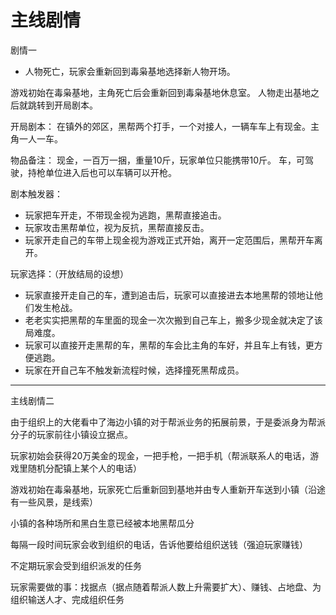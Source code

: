# 主线剧情

剧情一

- 人物死亡，玩家会重新回到毒枭基地选择新人物开场。

游戏初始在毒枭基地，主角死亡后会重新回到毒枭基地休息室。
人物走出基地之后就跳转到开局剧本。

开局剧本：
在镇外的郊区，黑帮两个打手，一个对接人，一辆车车上有现金。主角一人一车。

物品备注：
现金，一百万一捆，重量10斤，玩家单位只能携带10斤。
车，可驾驶，持枪单位进入后也可以车辆可以开枪。

剧本触发器：

- 玩家把车开走，不带现金视为逃跑，黑帮直接追击。
- 玩家攻击黑帮单位，视为反抗，黑帮直接反击。
- 玩家开走自己的车带上现金视为游戏正式开始，离开一定范围后，黑帮开车离开。

玩家选择：（开放结局的设想）

- 玩家直接开走自己的车，遭到追击后，玩家可以直接进去本地黑帮的领地让他们发生枪战。
- 老老实实把黑帮的车里面的现金一次次搬到自己车上，搬多少现金就决定了该局难度。
- 玩家可以直接开走黑帮的车，黑帮的车会比主角的车好，并且车上有钱，更方便逃跑。
- 玩家在开自己车不触发新流程时候，选择撞死黑帮成员。

------

主线剧情二

由于组织上的大佬看中了海边小镇的对于帮派业务的拓展前景，于是委派身为帮派分子的玩家前往小镇设立据点。

玩家初始会获得20万美金的现金，一把手枪，一把手机（帮派联系人的电话，游戏里随机分配镇上某个人的电话）

游戏初始在毒枭基地，玩家死亡后重新回到基地并由专人重新开车送到小镇（沿途有一些风景，是线索）

小镇的各种场所和黑白生意已经被本地黑帮瓜分

每隔一段时间玩家会收到组织的电话，告诉他要给组织送钱（强迫玩家赚钱）

不定期玩家会受到组织派发的任务

玩家需要做的事：找据点（据点随着帮派人数上升需要扩大）、赚钱、占地盘、为组织输送人才、完成组织任务